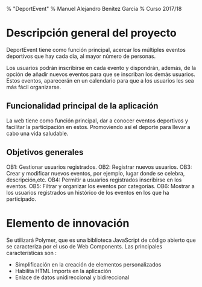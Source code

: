 % "DeportEvent"
% Manuel Alejandro Benítez García
% Curso 2017/18

# Descripción general del proyecto

DeportEvent tiene como función principal, acercar los múltiples eventos deportivos que hay cada día, al mayor número de personas.

Los usuarios podrán inscribirse en cada evento y dispondrán, además, de la opción de añadir nuevos eventos para que se inscriban los demás usuarios. Estos eventos, aparecerán en un calendario para que a los usuarios les sea más fácil organizarse.

## Funcionalidad principal de la aplicación

La web tiene como función principal, dar a conocer eventos deportivos y facilitar la participación en estos. Promoviendo así el deporte para llevar a cabo una vida saludable.

## Objetivos generales

OB1: Gestionar usuarios registrados.
OB2: Registrar nuevos usuarios.
OB3: Crear y modificar nuevos eventos, por ejemplo, lugar donde se celebra, descripción,etc.
OB4: Permitir a usuarios registrados inscribirse en los eventos.
OB5: Filtrar y organizar los eventos por categorías.
OB6: Mostrar a los usuarios registrados un histórico de los eventos en los que ha participado.


# Elemento de innovación

Se utilizará Polymer, que es una biblioteca JavaScript de código abierto que se caracteriza por el uso de Web Components.
Las principales características son :
- Simplificación en la creación de elementos personalizados
- Habilita HTML Imports en la aplicación
- Enlace de datos unidireccional y bidireccional
